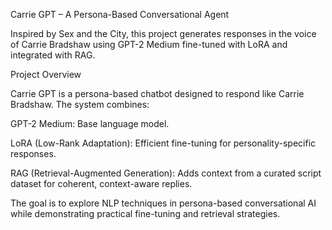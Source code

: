 Carrie GPT – A Persona-Based Conversational Agent

Inspired by Sex and the City, this project generates responses in the voice of Carrie Bradshaw using GPT-2 Medium fine-tuned with LoRA and integrated with RAG.

Project Overview

Carrie GPT is a persona-based chatbot designed to respond like Carrie Bradshaw. The system combines:

GPT-2 Medium: Base language model.

LoRA (Low-Rank Adaptation): Efficient fine-tuning for personality-specific responses.

RAG (Retrieval-Augmented Generation): Adds context from a curated script dataset for coherent, context-aware replies.

The goal is to explore NLP techniques in persona-based conversational AI while demonstrating practical fine-tuning and retrieval strategies.
